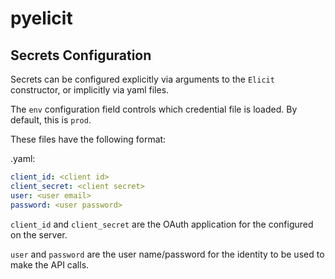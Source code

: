 # pyelicit

## Secrets Configuration

Secrets can be configured explicitly via arguments to the `Elicit` constructor, or implicitly via yaml files.

The `env` configuration field controls which credential file is loaded. By default, this is `prod`. 

These files have the following format:

<env>.yaml:

```yaml
client_id: <client id>
client_secret: <client secret>
user: <user email>
password: <user password>
```

`client_id` and `client_secret` are the OAuth application for the configured on the server.

`user` and `password` are the user name/password for the identity to be used to make the API calls. 


